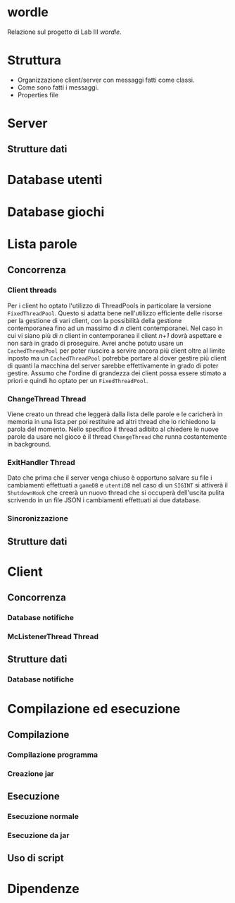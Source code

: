 ﻿# wordle

Relazione sul progetto di Lab III *wordle*.

# Struttura
- Organizzazione client/server con messaggi fatti come classi.
- Come sono fatti i messaggi.
- Properties file

# Server

## Strutture dati

# Database utenti

# Database giochi

# Lista parole


## Concorrenza

### Client threads
Per i client ho optato l'utilizzo di ThreadPools in particolare la versione `FixedThreadPool`. Questo si adatta bene nell'utilizzo efficiente delle risorse per la gestione di vari client, con la possibilità della gestione contemporanea fino ad un massimo di _n_ client contemporanei. Nel caso in cui vi siano più di _n_ client in contemporanea il client _n+1_ dovrà aspettare e non sarà in grado di proseguire.
Avrei anche potuto usare un `CachedThreadPool` per poter riuscire a servire ancora più client oltre al limite inposto ma un `CachedThreadPool` potrebbe portare al dover gestire più client di quanti la macchina del server sarebbe effettivamente in grado di poter gestire.
Assumo che l'ordine di grandezza dei client possa essere stimato a priori e quindi ho optato per un `FixedThreadPool`.

### ChangeThread Thread
Viene creato un thread che leggerà dalla lista delle parole e le caricherà in memoria in una lista per poi restituire ad altri thread che lo richiedono la parola del momento.
Nello specifico il thread adibito al chiedere le nuove parole da usare nel gioco è il thread `ChangeThread` che runna costantemente in background.

### ExitHandler Thread
Dato che prima che il server venga chiuso è opportuno salvare su file i cambiamenti effettuati a `gameDB` e `utentiDB` nel caso di un `SIGINT` si attiverà il `ShutdownHook` che creerà un nuovo thread che si occuperà dell'uscita pulita scrivendo in un file JSON i cambiamenti effettuati ai due database.

### Sincronizzazione


## Strutture dati

# Client

## Concorrenza

### Database notifiche

### McListenerThread Thread

## Strutture dati

### Database notifiche

# Compilazione ed esecuzione

## Compilazione

### Compilazione programma

### Creazione jar

## Esecuzione

### Esecuzione normale

### Esecuzione da jar

## Uso di script

# Dipendenze